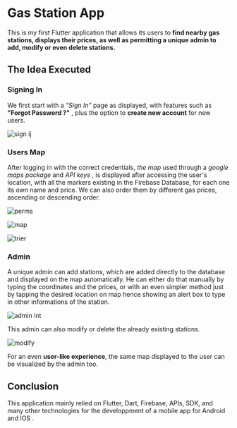 # Gas Station App

This is my first Flutter application that allows its users to **find nearby gas stations, displays their prices, as well as permitting a unique admin to add, modify or even delete stations.**

## The Idea Executed 

### Signing In 

We first start with a *"Sign In"* page as displayed, with features such as **"Forgot Password ?"** , plus the option to **create new account** for new users.

![sign ij](https://user-images.githubusercontent.com/106128760/179071146-782e6e1b-0bdc-4690-8a0c-aa0f7c3eb6d7.jpeg)

### Users Map
After logging in with the correct credentials, *the map* used through a *google maps package* and *API keys* , is displayed after accessing the user's location, with all the markers existing in the Firebase Database, for each one its own name and price.
We can also order them by different gas prices, ascending or descending order.

![perms](https://user-images.githubusercontent.com/106128760/179071361-bc6c7618-9aef-4013-9c35-ce61f0987511.jpeg)

![map](https://user-images.githubusercontent.com/106128760/179071327-cd2117f4-469e-41d6-88a0-fe2cf9857225.jpeg)

![trier](https://user-images.githubusercontent.com/106128760/179071343-27a8f617-435b-4936-ab5a-b6eb5565d898.jpeg)


### Admin

A unique admin can add stations, which are added directly to the database and displayed on the map automatically.
He can either do that manually by typing the coordinates and the prices, or with an even simpler method just by tapping the desired location on map hence showing an
alert box to type in other informations of the station.

  ![admin int](https://user-images.githubusercontent.com/106128760/179071429-0e9afc38-1153-4677-9cef-2f9effc86b43.jpeg)
  
  This admin can also modify or delete the already existing stations.
  
![modify](https://user-images.githubusercontent.com/106128760/179071461-60cc123d-e2cf-4f55-98b0-6d7e044f05f4.jpeg)


For an even **user-like experience**, the same map displayed to the user can be visualized by the admin too.

## Conclusion
This application mainly relied on Flutter, Dart, Firebase, APIs, SDK, and many other technologies for the developpment of a mobile app for Android and IOS .

